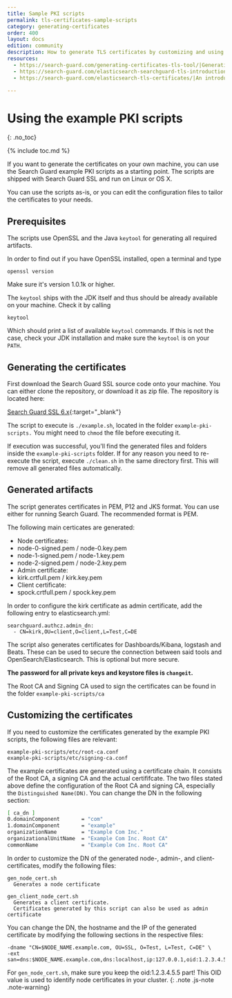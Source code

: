```yaml
---
title: Sample PKI scripts
permalink: tls-certificates-sample-scripts
category: generating-certificates
order: 400
layout: docs
edition: community
description: How to generate TLS certificates by customizing and using the example PKI scripts from the Search Guard SSL project.
resources:
  - https://search-guard.com/generating-certificates-tls-tool/|Generating production-ready certificates with the TLS tool (blog post)
  - https://search-guard.com/elasticsearch-searchguard-tls-introduction/|An introduction to TLS (blog post)
  - https://search-guard.com/elasticsearch-tls-certificates/|An introduction to TLS certificates (blog post)

---
```

<!---
Copyright 2020 floragunn GmbH
-->

# Using the example PKI scripts
{: .no_toc}

{% include toc.md %}

If you want to generate the certificates on your own machine, you can use the Search Guard example PKI scripts as a starting point. The scripts are shipped with Search Guard SSL and run on Linux or OS X.

You can use the scripts as-is, or you can edit the configuration files to tailor the certificates to your needs. 

## Prerequisites

The scripts use OpenSSL and the Java `keytool` for generating all required artifacts.

In order to find out if you have OpenSSL installed, open a terminal and type

```
openssl version
```

Make sure it's version 1.0.1k or higher.

The `keytool` ships with the JDK itself and thus should be already available on your machine. Check it by calling

```
keytool
```
 
Which should print a list of available `keytool` commands. If this is not the case, check your JDK installation and make sure the `keytool` is on your `PATH`.

## Generating the certificates

First download the Search Guard SSL source code onto your machine. You can either clone the repository, or download it as zip file. The repository is located here:

[Search Guard SSL 6.x](https://git.floragunn.com/search-guard/search-guard-ssl/tree/master){:target="_blank"}

The script to execute is `./example.sh`, located in the folder `example-pki-scripts.` You might need to `chmod` the file before executing it. 

If execution was successful, you'll find the generated files and folders inside the `example-pki-scripts` folder. If for any reason you need to re-execute the script, execute `./clean.sh` in the same directory first. This will remove all generated files automatically.

## Generated artifacts

The script generates certificates in PEM, P12 and JKS format. You can use either for running Search Guard. The recommended format is PEM.

The following main certicates are generated:

* Node certificates:
 * node-0-signed.pem / node-0.key.pem
 * node-1-signed.pem / node-1.key.pem
 * node-2-signed.pem / node-2.key.pem
* Admin certificate:
 * kirk.crtfull.pem / kirk.key.pem
* Client certificate:
 * spock.crtfull.pem / spock.key.pem 

In order to configure the kirk certificate as admin certificate, add the following entry to elasticsearch.yml:

```
searchguard.authcz.admin_dn:
  - CN=kirk,OU=client,O=client,L=Test,C=DE
```

The script also generates certificates for Dashboards/Kibana, logstash and Beats. These can be used to secure the connection between said tools and OpenSearch/Elasticsearch. This is optional but more secure.

**The password for all private keys and keystore files is `changeit`.**

The Root CA and Signing CA used to sign the certificates can be found in the folder `example-pki-scripts/ca`

## Customizing the certificates

If you need to customize the certificates generated by the example PKI scripts, the following files are relevant:

```
example-pki-scripts/etc/root-ca.conf
example-pki-scripts/etc/signing-ca.conf
```

The example certificates are generated using a certificate chain. It consists of the Root CA, a signing CA and the actual certififcate. The two files stated above define the configuration of the Root CA and signing CA, especially the `Distinguished Name(DN)`. You can change the DN in the following section:

```bash
[ ca_dn ]
0.domainComponent       = "com"
1.domainComponent       = "example"
organizationName        = "Example Com Inc."
organizationalUnitName  = "Example Com Inc. Root CA"
commonName              = "Example Com Inc. Root CA"
```

In order to customize the DN of the generated node-, admin-, and client-certificates, modify the following files:

```
gen_node_cert.sh
  Generates a node certificate

gen_client_node_cert.sh
  Generates a client certificate. 
  Certificates generated by this script can also be used as admin certificate  
```

You can change the DN, the hostname and the IP of the generated certificate by modifying the following sections in the respective files:

```
-dname "CN=$NODE_NAME.example.com, OU=SSL, O=Test, L=Test, C=DE" \
-ext san=dns:$NODE_NAME.example.com,dns:localhost,ip:127.0.0.1,oid:1.2.3.4.5.5
```

For `gen_node_cert.sh`, make sure you keep the oid:1.2.3.4.5.5 part! This OID value is used to identify node certificates in your cluster.
{: .note .js-note .note-warning}
